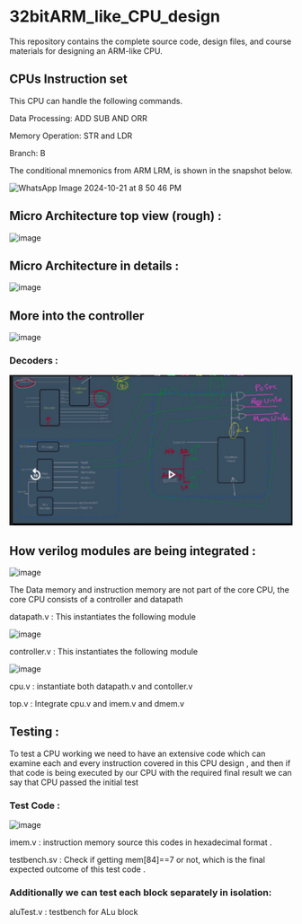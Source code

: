 # 32bitARM_like_CPU_design
This repository contains the complete source code, design files, and course materials for designing an ARM-like CPU.


## CPUs Instruction set 
This CPU can handle the following commands. 

Data Processing: ADD SUB AND ORR 

Memory Operation: STR and LDR 

Branch: B 

The conditional mnemonics from ARM LRM, is shown in the snapshot below. 

![WhatsApp Image 2024-10-21 at 8 50 46 PM](https://github.com/user-attachments/assets/5dfd10a9-aad9-4771-a08e-51e941b20dde)



## Micro Architecture top view (rough) : 
![image](https://github.com/user-attachments/assets/f37b1b66-d345-4d15-9b75-08f2a79659e7)


## Micro Architecture in details : 

![image](https://github.com/user-attachments/assets/0cbcf160-2750-4286-9c24-b48418b063c9)

## More into the controller 

![image](https://github.com/user-attachments/assets/d0f56724-bb97-469b-aa8c-ea7331d043e2)


### Decoders : 

![image](https://raw.githubusercontent.com/koder-aritra/RISC_Processor_design/refs/heads/main/pic%201.jpg)


## How verilog modules are being integrated : 

![image]((https://raw.githubusercontent.com/koder-aritra/RISC_Processor_design/refs/heads/main/pic%202.jpg))



The Data memory and instruction memory are not part of the core CPU, the core CPU consists of a controller and datapath 

datapath.v : This instantiates the following module 

![image](https://github.com/user-attachments/assets/1b67d459-65a1-49ab-8c15-b5fc1e62d43a)

controller.v : This instantiates the following module 

![image](https://github.com/user-attachments/assets/ccd0bed5-1f29-407e-bafc-6e9bf7bafbaa)


cpu.v : instantiate both datapath.v and contoller.v 


top.v : Integrate cpu.v and imem.v and dmem.v 



## Testing : 

To test a CPU working we need to have an extensive code which can examine each and every instruction covered in this CPU design , and then if that code is being executed by our CPU 
with the required final result we can say that CPU passed the initial test 

### Test Code : 

![image](https://github.com/user-attachments/assets/6597a10c-7191-4b00-bbf0-d3e907aeeedd)


imem.v : instruction memory source this codes in hexadecimal format . 

testbench.sv : Check if  getting mem[84]==7 or not, which is the final expected outcome of this test code . 


### Additionally we can test each block separately in isolation: 

aluTest.v : testbench for ALu block 

